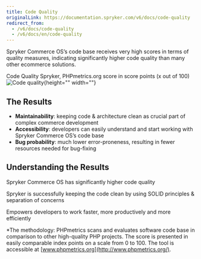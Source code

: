 ```yaml
---
title: Code Quality
originalLink: https://documentation.spryker.com/v6/docs/code-quality
redirect_from:
  - /v6/docs/code-quality
  - /v6/docs/en/code-quality
---
```


Spryker Commerce OS’s code base receives very high scores in terms of quality measures, indicating significantly higher code quality than many other ecommerce solutions.

Code Quality Spryker, PHPmetrics.org score in score points (x out of 100)
![Code quality](https://spryker.s3.eu-central-1.amazonaws.com/docs/Developer+Guide/Guidelines/Code+Quality/spryker-code-quality.png){height="" width=""}

## The Results

* **Maintainability**: keeping code & architecture clean as crucial part of complex commerce development
* **Accessibility**: developers can easily understand and start working with Spryker Commerce OS’s code base
* **Bug probability**: much lower error-proneness, resulting in fewer resources needed for bug-fixing

## Understanding the Results

Spryker Commerce OS has significantly higher code quality

Spryker is successfully keeping the code clean by using SOLID principles & separation of concerns

Empowers developers to work faster, more productively and more efficiently

*The methodology: PHPmetrics scans and evaluates software code base in comparison to other high-quality PHP projects. The score is presented in easily comparable index points on a scale from 0 to 100. The tool is accessible at [www.phpmetrics.org](http://www.phpmetrics.org/).
